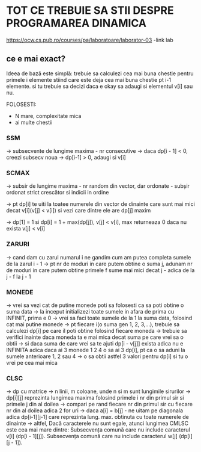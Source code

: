 # TOT CE TREBUIE SA STII DESPRE PROGRAMAREA DINAMICA
https://ocw.cs.pub.ro/courses/pa/laboratoare/laborator-03 -link lab
## ce e mai exact?

Ideea de bază este simplă: trebuie sa calculezi cea mai buna chestie pentru primele i
elemente stiind care este deja cea mai buna chestie pt i-1 elemente. si tu trebuie sa
decizi daca e okay sa adaugi si elementul v[i] sau nu.

FOLOSESTI:
- N mare, complexitate mica
- ai multe chestii

### SSM

-> subsecvente de lungime maxima - nr consecutive
-> daca dp[i - 1] < 0, creezi subsecv noua
-> dp[i-1] > 0, adaugi si v[i]

### SCMAX

-> subsir de lungime maxima - nr random din vector, dar ordonate - subșir ordonat strict crescător si indicii in ordine

-> pt dp[i] te uiti la toatee numerele din vector de dinainte care sunt mai mici decat v[i](v[j] < v[i])
si vezi care dintre ele are dp[j] maxim

-> dp[1] = 1 si dp[i] = 1 + max(dp[j]), v[j] < v[i], max returneaza 0 daca nu exista v[j] < v[i]


### ZARURI

-> cand dam cu zarul numarul i ne gandim cum am putea completa sumele de la zarul i - 1
-> pt nr de moduri in care putem obtine o suma j, adunam nr de moduri in care putem obtine primele f sume
mai mici decat j - adica de la j - f la j - 1

### MONEDE

-> vrei sa vezi cat de putine monede poti sa folosesti ca sa poti obtine o suma data
-> la inceput initializezi toate sumele in afara de prima cu INFINIT, prima e 0
-> vrei sa faci toate sumele de la 1 la suma data, folosind cat mai putine monede
-> pt fiecare i(o suma gen 1, 2, 3,...), trebuie sa calculezi dp[i] pe care il poti obtine folosind
fiecare moneda
-> trebuie sa verifici inainte daca moneda ta e mai mica decat suma pe care vrei sa o obtii
-> si daca suma de care vrei sa te ajuti dp[i - v[j]] exista adica nu e INFINITA
adica daca ai 3 monede 1 2 4 o sa ai 3 dp[i], pt ca o sa aduni la sumele anterioare 1, 2 sau 4
-> o sa obtii astfel 3 valori pentru dp[i] si tu o vrei pe cea mai mica

### CLSC

-> dp cu matrice
-> n linii, m coloane, unde n si m sunt lungimile sirurilor
-> dp[i][j] reprezinta lungimea maxima folosind primele i nr din primul sir si primele j din al doilea
-> compari pe rand fiecare nr din primul sir cu fiecare nr din al doilea adica 2 for uri
-> daca a[i] = b[j] - ne uitam pe diagonala adica dp[i-1][j-1] care reprezinta lung. max. obtinuta cu toate numerele de dinainte
-> altfel, Dacă caracterele nu sunt egale, atunci lungimea CMLSC este cea mai mare dintre:
Subsecvența comună care nu include caracterul v[i] (dp[i - 1][j]).
Subsecvența comună care nu include caracterul w[j] (dp[i][j - 1]).
